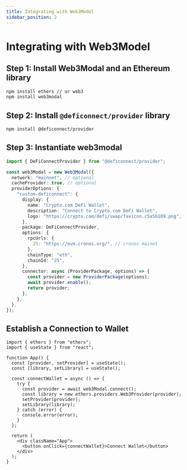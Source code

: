 ```yaml
---
title: Integrating with Web3Model
sidebar_position: 2
---
```


# Integrating with Web3Model

## Step 1: Install Web3Modal and an Ethereum library

```bash npm2yarn
npm install ethers // or web3
npm install web3modal
```

## Step 2: Install `@deficonnect/provider` library

```bash npm2yarn
npm install @deficonnect/provider
```

## Step 3: Instantiate web3modal

```ts
import { DeFiConnectProvider } from "@deficonnect/provider";

const web3Modal = new Web3Modal({
  network: "mainnet", // optional
  cacheProvider: true, // optional
  providerOptions: {
    "custom-deficonnect": {
      display: {
        name: "Crypto.com DeFi Wallet",
        description: "Connect to Crypto.com DeFi Wallet",
        logo: "https://crypto.com/defi/swap/favicon.c5a5b109.png",
      },
      package: DeFiConnectProvider,
      options: {
        rpcUrls: {
          25: "https://evm.cronos.org/", // cronos mainet
        },
        chainType: "eth",
        chainId: "25",
      },
      connector: async (ProviderPackage, options) => {
        const provider = new ProviderPackage(options);
        await provider.enable();
        return provider;
      },
    },
  },
});
```

## Establish a Connection to Wallet

```tsx
import { ethers } from "ethers";
import { useState } from "react";

function App() {
  const [provider, setProvider] = useState();
  const [library, setLibrary] = useState();

  const connectWallet = async () => {
    try {
      const provider = await web3Modal.connect();
      const library = new ethers.providers.Web3Provider(provider);
      setProvider(provider);
      setLibrary(library);
    } catch (error) {
      console.error(error);
    }
  };

  return (
    <div className="App">
      <button onClick={connectWallet}>Connect Wallet</button>
    </div>
  );
}
```
